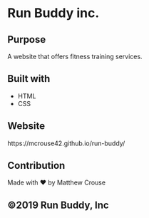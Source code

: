 <h1>Run Buddy inc.</h1>

<h2>Purpose</h2>
<p>A website that offers fitness training services.</p>

<h2>Built with</h2> 
  <ul>
  <li>HTML</li> 
  <li>CSS</li>
  </ul>

<h2>Website</h2>
https://mcrouse42.github.io/run-buddy/

<h2>Contribution</h2>
Made with ❤️ by Matthew Crouse

<h2>©️2019 Run Buddy, Inc</h2>
